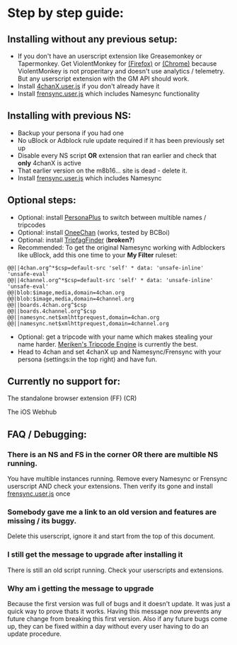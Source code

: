 # Step by step guide:

## Installing **without** any previous setup:
* If you don't have an userscript extension like Greasemonkey or Tapermonkey. Get ViolentMonkey for [(Firefox)](https://addons.mozilla.org/de/firefox/addon/violentmonkey/) or [(Chrome)](https://chrome.google.com/webstore/detail/violentmonkey/jinjaccalgkegednnccohejagnlnfdag) because ViolentMonkey is not properitary and doesn't use analytics / telemetry. But any userscript extension with the GM API should work.
* Install [4chanX.user.js](https://www.4chan-x.net/builds/4chan-X.user.js) if you don't already have it
* Install [frensync.user.js](https://github.com/OPROSVOs/frensync/raw/main/frensync.user.js) which includes Namesync functionality

## Installing **with** previous NS:
* Backup your persona if you had one
* No uBlock or Adblock rule update required if it has been previously set up
* Disable every NS script **OR** extension that ran earlier and check that **only** 4chanX is active
* That earlier version on the m8b16... site is dead - delete it.
* Install [frensync.user.js](https://github.com/OPROSVOs/frensync/raw/main/frensync.user.js) which includes Namesync


## Optional steps:
* Optional: install [PersonaPlus](https://pastebin.com/3jHyZwF3) to switch between multible names / tripcodes
* Optional: install [OneeChan](https://github.com/KevinParnell/OneeChan/raw/master/builds/OneeChan.user.js) (works, tested by BCBoi)
* Optional: install [TripfagFinder](https://github.com/bstats/Tripfag-Finder/raw/master/Tripfag-Finder.user.js) (**broken?**)
* Recommended: To get the original Namesync working with Adblockers like uBlock, add this one time to your **My Filter** ruleset:
```
@@||4chan.org^*$csp=default-src 'self' * data: 'unsafe-inline' 'unsafe-eval'
@@||4channel.org^*$csp=default-src 'self' * data: 'unsafe-inline' 'unsafe-eval'
@@|blob:$image,media,domain=4chan.org
@@|blob:$image,media,domain=4channel.org
@@||boards.4chan.org^$csp
@@||boards.4channel.org^$csp
@@||namesync.net$xmlhttprequest,domain=4chan.org
@@||namesync.net$xmlhttprequest,domain=4channel.org 
```
* Optional: get a tripcode with your name which makes stealing your name harder. [Meriken's Tripcode Engine](https://github.com/meriken/merikens-tripcode-engine-v3) is currently the best.
* Head to 4chan and set 4chanX up and Namesync/Frensync with your persona (settings:in the top right) and have fun.

## Currently no support for:

The standalone browser extension (FF) (CR)

The iOS Webhub

## FAQ / Debugging:

### There is an NS and FS in the corner OR there are multible NS running.
You have multible instances running. Remove every Namesync or Frensync userscript AND check your extensions. Then verify its gone and install [frensync.user.js](https://github.com/OPROSVOs/frensync/raw/main/frensync.user.js) once


### Somebody gave me a link to an old version and features are missing / its buggy.
Delete this userscript, ignore it and start from the top of this document.


### I still get the message to upgrade after installing it
There is still an old script running. Check your userscripts and extensions.


### Why am i getting the message to upgrade
Because the first version was full of bugs and it doesn't update. It was just a quick way to prove thats it works. Having this message now prevents any future change from breaking this first version. Also if any future bugs come up, they can be fixed within a day without every user having to do an update procedure.

